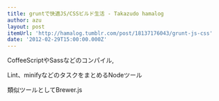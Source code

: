 ```yaml
---
title: gruntで快適JS/CSSビルド生活 - Takazudo hamalog
author: azu
layout: post
itemUrl: 'http://hamalog.tumblr.com/post/18137176043/grunt-js-css'
date: '2012-02-29T15:00:00.000Z'
---
```

CoffeeScriptやSassなどのコンパイル,

Lint、minifyなどのタスクをまとめるNodeツール

類似ツールとしてBrewer.js
